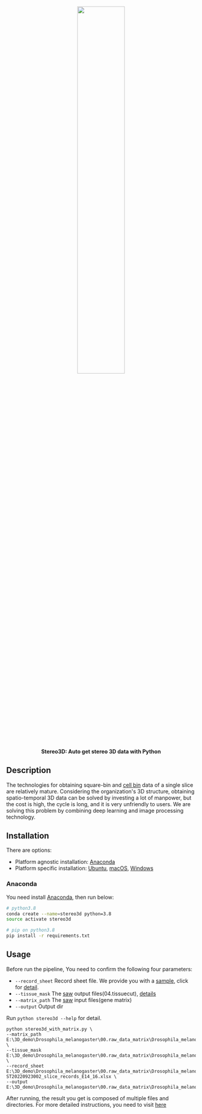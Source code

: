 
<h1 align="center">
  <img src="docs/lamprey.gif" width=50% height=50%><br/>
</h1>

<h4 align="center">
  Stereo3D: Auto get stereo 3D data with Python
</h4>

## Description
The technologies for obtaining square-bin and [cell bin](https://github.com/STOmics/cellbin2/tree/main ) data of a single slice are relatively mature. Considering the organization's 3D structure, obtaining spatio-temporal 3D data can be solved by investing a lot of manpower, but the cost is high, the cycle is long, and it is very unfriendly to users. We are solving this problem by combining deep learning and image processing technology.

## Installation
There are options:

- Platform agnostic installation: [Anaconda](#anaconda)
- Platform specific installation: [Ubuntu](#ubuntu), [macOS](#macos), [Windows](#windows)
### Anaconda

You need install [Anaconda](https://www.continuum.io/downloads), then run below:

```bash
# python3.8
conda create --name=stereo3d python=3.8
source activate stereo3d

# pip on python3.8
pip install -r requirements.txt
```
## Usage
Before run the pipeline, You need to confirm the following four parameters:
* ```--record_sheet``` Record sheet file. We provide you with a [sample](docs/E-ST20220923002_slice_records_20221110.xlsx), click for [detail](docs/extra.md).
* ```--tissue_mask``` The [saw](https://github.com/STOmics/SAW) output files(04.tissuecut), [details](docs/extra.md)
* ```--matrix_path``` The [saw](https://github.com/STOmics/SAW) input files(gene matrix)
* ```--output``` Output dir

Run ```python stereo3d --help``` for detail.

```shell
python stereo3d_with_matrix.py \
--matrix_path E:\3D_demo\Drosophila_melanogaster\00.raw_data_matrix\Drosophila_melanogaster_demo\01.gem \
--tissue_mask E:\3D_demo\Drosophila_melanogaster\00.raw_data_matrix\Drosophila_melanogaster_demo\00.mask \
--record_sheet E:\3D_demo\Drosophila_melanogaster\00.raw_data_matrix\Drosophila_melanogaster_demo\E-ST20220923002_slice_records_E14_16.xlsx \
--output E:\3D_demo\Drosophila_melanogaster\00.raw_data_matrix\Drosophila_melanogaster_demo\output
```
After running, the result you get is composed of multiple files and directories. For more detailed instructions, you need to visit [here](docs/extra.md)
